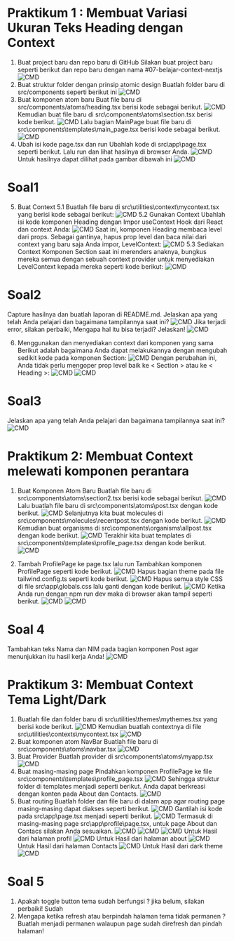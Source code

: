 # Praktikum 1 : Membuat Variasi Ukuran Teks Heading dengan Context
1. Buat project baru dan repo baru di GitHub
Silakan buat project baru seperti berikut dan repo baru dengan nama #07-belajar-context-nextjs
![CMD](/praktikum2/belajar-context/image/1langkah1_1.png)
2. Buat struktur folder dengan prinsip atomic design
Buatlah folder baru di src/components seperti berikut ini
![CMD](/praktikum2/belajar-context/image/1langkah2_1.png)
3. Buat komponen atom baru
Buat file baru di src/components/atoms/heading.tsx berisi kode sebagai berikut.
![CMD](/praktikum2/belajar-context/image/1langkah3_1.png)
Kemudian buat file baru di src\components\atoms\section.tsx berisi kode berikut.
![CMD](/praktikum2/belajar-context/image/1langkah3_2.png)
Lalu bagian MainPage buat file baru di src\components\templates\main_page.tsx berisi kode sebagai berikut.
![CMD](/praktikum2/belajar-context/image/1langkah3_3.png)
4. Ubah isi kode page.tsx dan run
Ubahlah kode di src\app\page.tsx seperti berikut. Lalu run dan lihat hasilnya di browser Anda.
![CMD](/praktikum2/belajar-context/image/1langkah4_1.png)
Untuk hasilnya dapat dilihat pada gambar dibawah ini
![CMD](/praktikum2/belajar-context/image/1langkah_hasil.png)
# Soal1

5. Buat Context
    5.1 Buatlah file baru di src\utilities\context\mycontext.tsx yang berisi kode sebagai berikut:
    ![CMD](/praktikum2/belajar-context/image/1langkah5.1_1.png)
    5.2 Gunakan Context
    Ubahlah isi kode komponen Heading dengan Impor useContext Hook dari React dan context Anda:
    ![CMD](/praktikum2/belajar-context/image/1langkah5.2_1.png)
    Saat ini, komponen Heading membaca level dari props. Sebagai gantinya, hapus prop level dan baca nilai dari context yang baru saja Anda impor, LevelContext:
    ![CMD](/praktikum2/belajar-context/image/1langkah5.2_2.png)
    5.3 Sediakan Context
    Komponen Section saat ini merenders anaknya, bungkus mereka semua dengan sebuah context provider untuk menyediakan LevelContext kepada mereka seperti kode berikut:
    ![CMD](/praktikum2/belajar-context/image/1langkah5.3_1.png)
# Soal2
Capture hasilnya dan buatlah laporan di README.md. Jelaskan apa yang telah Anda pelajari dan bagaimana tampilannya saat ini?
![CMD](/praktikum2/belajar-context/image/1hasil_2eror.png)
Jika terjadi error, silakan perbaiki, Mengapa hal itu bisa terjadi? Jelaskan!
![CMD](/praktikum2/belajar-context/image/1hasil_2.png)

6. Menggunakan dan menyediakan context dari komponen yang sama
Berikut adalah bagaimana Anda dapat melakukannya dengan mengubah sedikit kode pada komponen Section:
![CMD](/praktikum2/belajar-context/image/1langkah6_1.png)
Dengan perubahan ini, Anda tidak perlu mengoper prop level baik ke < Section > atau ke < Heading >:
![CMD](/praktikum2/belajar-context/image/1langkah6_2.png)
![CMD](/praktikum2/belajar-context/image/1langkah6_3.png)
# Soal3
Jelaskan apa yang telah Anda pelajari dan bagaimana tampilannya saat ini?
![CMD](/praktikum2/belajar-context/image/1hasil_3.png)

# Praktikum 2: Membuat Context melewati komponen perantara
1. Buat Komponen Atom Baru
Buatlah file baru di src\components\atoms\section2.tsx berisi kode sebagai berikut.
![CMD](/praktikum2/belajar-context/image/2langkah1_1.png)
Lalu buatlah file baru di src\components\atoms\post.tsx dengan kode berikut.
![CMD](/praktikum2/belajar-context/image/2langkah1_2.png)
Selanjutnya kita buat molecules di src\components\molecules\recentpost.tsx dengan kode berikut.
![CMD](/praktikum2/belajar-context/image/2langkah1_3.png)
Kemudian buat organisms di src\components\organisms\allpost.tsx dengan kode berikut.
![CMD](/praktikum2/belajar-context/image/2langkah1_4.png)
Terakhir kita buat templates di src\components\templates\profile_page.tsx dengan kode berikut.
![CMD](/praktikum2/belajar-context/image/2langkah1_5.png)

2. Tambah ProfilePage ke page.tsx lalu run
Tambahkan komponen ProfilePage seperti kode berikut.
![CMD](/praktikum2/belajar-context/image/2langkah2_1.png)
Hapus bagian theme pada file tailwind.config.ts seperti kode berikut.
![CMD](/praktikum2/belajar-context/image/2langkah2_2.png)
Hapus semua style CSS di file src\app\globals.css lalu ganti dengan kode berikut.
![CMD](/praktikum2/belajar-context/image/2langkah2_3.png)
Ketika Anda run dengan npm run dev maka di browser akan tampil seperti berikut.
![CMD](/praktikum2/belajar-context/image/2langkah1_Hasil.png)
![CMD](/praktikum2/belajar-context/image/2langkah1_Hasil2.png)
# Soal 4
Tambahkan teks Nama dan NIM pada bagian komponen Post agar menunjukkan itu hasil kerja Anda!
![CMD](/praktikum2/belajar-context/image/Soal4Hasil.png)

# Praktikum 3: Membuat Context Tema Light/Dark
1. Buatlah file dan folder baru di src\utilities\themes\mythemes.tsx yang berisi kode berikut.
![CMD](/praktikum2/belajar-context/image/3langkah1_1.png)
Kemudian buatlah contextnya di file src\utilities\contexts\mycontext.tsx
![CMD](/praktikum2/belajar-context/image/3langkah1_2.png)
2. Buat komponen atom NavBar
Buatlah file baru di src\components\atoms\navbar.tsx
![CMD](/praktikum2/belajar-context/image/3langkah2_1.png)
3. Buat Provider
Buatlah provider di src\components\atoms\myapp.tsx
![CMD](/praktikum2/belajar-context/image/3langkah2_2.png)
4. Buat masing-masing page
Pindahkan komponen ProfilePage ke file src\components\templates\profile_page.tsx
![CMD](/praktikum2/belajar-context/image/3langkah4_1.png)
Sehingga struktur folder di templates menjadi seperti berikut. Anda dapat berkreasi dengan konten pada About dan Contacts.
![CMD](/praktikum2/belajar-context/image/3langkah4_2.png)
5. Buat routing
Buatlah folder dan file baru di dalam app agar routing page masing-masing dapat diakses seperti berikut.
![CMD](/praktikum2/belajar-context/image/3langkah5_1.png)
Gantilah isi kode pada src\app\page.tsx menjadi seperti berikut.
![CMD](/praktikum2/belajar-context/image/3langkah5_2.png)
Termasuk di masing-masing page src\app\profile\page.tsx, untuk page About dan Contacs silakan Anda sesuaikan.
![CMD](/praktikum2/belajar-context/image/3langkah5_3.png)
![CMD](/praktikum2/belajar-context/image/3langkah5_4.png)
![CMD](/praktikum2/belajar-context/image/3langkah5_5.png)
Untuk Hasil dari halaman profil
![CMD](/praktikum2/belajar-context/image/3langkah5_HasilProfil.png)
Untuk Hasil dari halaman about
![CMD](/praktikum2/belajar-context/image/3langkah5_HasilAbout.png)
Untuk Hasil dari halaman Contacts
![CMD](/praktikum2/belajar-context/image/3langkah5_HasilContacts.png)
Untuk Hasil dari dark theme
![CMD](/praktikum2/belajar-context/image/3langkah5_HasilTheme.png)
# Soal 5
1. Apakah toggle button tema sudah berfungsi ? jika belum, silakan perbaiki!
    Sudah
2. Mengapa ketika refresh atau berpindah halaman tema tidak permanen ? Buatlah menjadi permanen walaupun page sudah direfresh dan pindah halaman!

